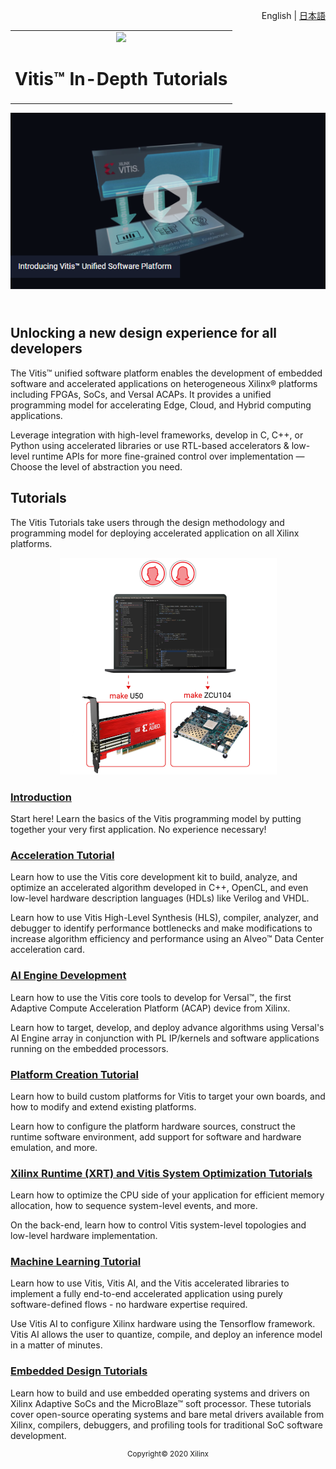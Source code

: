 <p align="right"><a>English</a> | <a href="docs-jp/README.md">日本語</a></p>
<table width="100%">
 <tr width="100%">
    <td align="center"><img src="https://www.xilinx.com/content/dam/xilinx/imgs/press/media-kits/corporate/xilinx-logo.png" width="30%"/><h1>Vitis™ In-Depth Tutorials</h1>
    </td>
 </tr>
</table>

<div align="center">
    <a href="http://www.youtube.com/watch?v=vFPNlcXAeWI">
    <img
    src="./Getting_Started/Vitis/images/intro_video.png">
    </a>
</div>

## </br>Unlocking a new design experience for all developers
The Vitis&trade; unified software platform enables the development of embedded software and accelerated applications on heterogeneous Xilinx&reg; platforms including FPGAs, SoCs, and Versal ACAPs. It provides a unified programming model for accelerating Edge, Cloud, and Hybrid computing applications.

Leverage integration with high-level frameworks, develop in C, C++, or Python using accelerated libraries or use RTL-based accelerators & low-level runtime APIs for more fine-grained control over implementation — Choose the level of abstraction you need.

## Tutorials

The Vitis Tutorials take users through the design methodology and programming model for deploying accelerated application on all Xilinx platforms.

<p align="center">
    <img src="./Getting_Started/Vitis/images/vitis-landing-graphic-boards-u50.png">
</p>

### [Introduction](./Getting_Started)
Start here! Learn the basics of the Vitis programming model by putting together your very first application. No experience necessary!

### [Acceleration Tutorial](./Hardware_Accelerators)
Learn how to use the Vitis core development kit to build, analyze, and optimize an accelerated algorithm developed in C++, OpenCL, and even low-level hardware description languages (HDLs) like Verilog and VHDL.

Learn how to use Vitis High-Level Synthesis (HLS), compiler, analyzer, and debugger to identify performance bottlenecks and make modifications to increase algorithm efficiency and performance using an Alveo&trade; Data Center acceleration card.

### [AI Engine Development](./AI_Engine_Development)
Learn how to use the Vitis core tools to develop for Versal&trade;, the first Adaptive Compute Acceleration Platform (ACAP) device from Xilinx.

Learn how to target, develop, and deploy advance algorithms using Versal's AI Engine array in conjunction with PL IP/kernels and software applications running on the embedded processors.


### [Platform Creation Tutorial](./Vitis_Platform_Creation)
Learn how to build custom platforms for Vitis to target your own boards, and how to modify and extend existing platforms.

Learn how to configure the platform hardware sources, construct the runtime software environment, add support for software and
hardware emulation, and more.

### [Xilinx Runtime (XRT) and Vitis System Optimization Tutorials](./Runtime_and_System_Optimization)
Learn how to optimize the CPU side of your application for efficient memory allocation, how to sequence system-level
events, and more.

On the back-end, learn how to control Vitis system-level topologies and low-level hardware implementation.


### [Machine Learning Tutorial](https://github.com/xilinx/Vitis-AI-Tutorials)
Learn how to use Vitis, Vitis AI, and the Vitis accelerated libraries to implement a fully end-to-end accelerated application using purely software-defined flows - no hardware expertise required.

Use Vitis AI to configure Xilinx hardware using the Tensorflow framework. Vitis AI allows the user to quantize, compile, and deploy an inference model in a matter of minutes.

### [Embedded Design Tutorials](http://xilinx.github.io/Embedded-Design-Tutorials)
Learn how to build and use embedded operating systems and drivers on Xilinx Adaptive SoCs and the MicroBlaze™ soft processor. These tutorials cover open-source operating systems and bare metal drivers available from Xilinx, compilers, debuggers, and profiling tools for traditional SoC software development.


<p align="center"><sup>Copyright&copy; 2020 Xilinx</sup></p>
